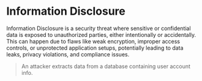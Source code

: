 # Information Disclosure

 Information Disclosure is a security threat where sensitive or confidential data is exposed to unauthorized parties, either intentionally or accidentally. This can happen due to flaws like weak encryption, improper access controls, or unprotected application setups, potentially leading to data leaks, privacy violations, and compliance issues.

 > An attacker extracts data from a database containing user account info.

